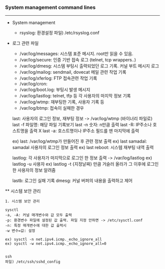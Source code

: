 ### System management command lines
<hr>

* System management
  

    - rsyslog: 환경설정 파일) /etc/rsyslog.conf

  
* 로그 관련 파일 
  

    - /var/log/messages: 시스템 표준 메시지. root만 읽을 수 있음.
    - /var/log/secure: 인증 기반 접속 로그 (telnet, tcp wrappers..)
    - /var/log/dmesg: 시스템 부팅시 출력되었던 로그 기록. 커널 부트 메시지 로그
    - /var/log/mailog: sendmail, dovecat 메일 관련 작업 기록
    - /var/log/xferlog: FTP 접속관련 작업 기록
    - /var/log/cron: 
    - /var/log/boot.log: 부팅시 발생 메시지 
    - /var/log/lastlog: telnet, tfp 등 각 사용자의 마지막 정보 기록
    - /var/log/wtmp: 재부팅한 기록, 사용자 기록 등
    - /var/log/btmp: 접속이 실패한 경우


    last: 사용자의 로그인 정보, 재부팅 정보 -> /var/log/wtmp (바이너리 파일로)
    last -f 파일명: 해당 파일 기록보기
    last -n 숫자: n만큼 출력
    last -R: IP주소나 호스트명을 출력 X
    last -a: 호스트명이나 IP주소 필드를 맨 마지막에 출력

    ex) last: /var/log/wtmp가 만들어진 후 관련 정보 출력
    ex) last samadal: samadal 사용자의 로그인 정보 출력
    ex) last reboot: 시스템 재부팅 내역 출력

    lastlog: 각 사용자가 마지막으로 로그인 한 정보 출력 -> /var/log/lastlog
    ex) lastlog -u 사용자
    ex) lastlog -t {지정날짜} 만큼 거슬러 올라가 그 이후에 로그인한 사용자의 정보 알려줌

    lastb: 로그인 실패 기록
    dmesg: 커널 버퍼의 내용을 출력하고 제어


** 시스템 보안 관리

    1. 시스템 보안 관리 

    sysctl 
    -a, -A: 커널 매개변수와 값 모두 출력
    -p: 환경변수 파일에 설정된 값 출력. 파일 지정 안하면 -> /etc/sysctl.conf 
    -n: 특정 매개변수에 대한 값 출력시
    -w 변수=값: 설정
    
    ex) sysctl -n net.ipv4.icmp._echo_ignore_all
    ex) sysctl -w net.ipv4.icmp._echo_ignore_all=0

    
    ssh
    파일) /etc/ssh/sshd_config
    

  